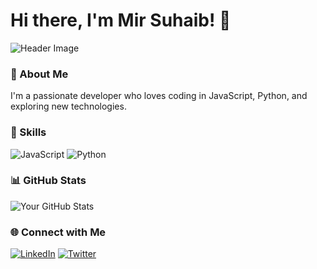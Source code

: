 # Hi there, I'm Mir Suhaib! 👋

![Header Image](https://example.com/your-header-image.png)

### 💼 About Me

I'm a passionate developer who loves coding in JavaScript, Python, and exploring new technologies.

### 🚀 Skills

![JavaScript](https://img.shields.io/badge/-JavaScript-F7DF1E?style=flat-square&logo=javascript&logoColor=black)
![Python](https://img.shields.io/badge/-Python-3776AB?style=flat-square&logo=python&logoColor=white)
<!-- Add more badges as needed -->

### 📊 GitHub Stats

![Your GitHub Stats](https://github-readme-stats.vercel.app/api?username=meersuhaib191&show_icons=true&theme=radical)

### 🌐 Connect with Me

[![LinkedIn](https://img.shields.io/badge/-LinkedIn-blue?style=flat-square&logo=LinkedIn&logoColor=white)](https://linkedin.com/in/yourprofile)
[![Twitter](https://img.shields.io/badge/-Twitter-blue?style=flat-square&logo=Twitter&logoColor=white)](https://twitter.com/yourhandle)
